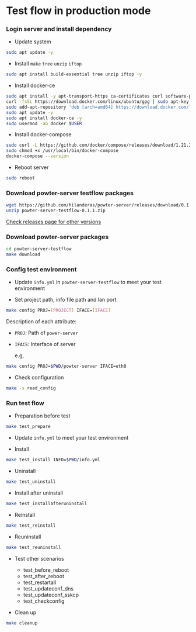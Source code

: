 # Test flow in production mode

### Login server and install dependency
* Update system
```bash
sudo apt update -y
```

* Install `make` `tree` `unzip` `iftop`
```bash
sudo apt install build-essential tree unzip iftop -y
```

* Install docker-ce
```bash
sudo apt install -y apt-transport-https ca-certificates curl software-properties-common
curl -fsSL https://download.docker.com/linux/ubuntu/gpg | sudo apt-key add -
sudo add-apt-repository 'deb [arch=amd64] https://download.docker.com/linux/ubuntu bionic stable'
sudo apt update -y
sudo apt install docker-ce -y
sudo usermod -aG docker $USER
```

* Install docker-compose
```bash
sudo curl -L https://github.com/docker/compose/releases/download/1.21.2/docker-compose-`uname -s`-`uname -m` -o /usr/local/bin/docker-compose
sudo chmod +x /usr/local/bin/docker-compose
docker-compose --version
```
* Reboot server
```bash
sudo reboot
```

###  Download powter-server testflow packages
```bash
wget https://github.com/hilanderas/powter-server/releases/download/0.1.1/powter-server-testflow-0.1.1.zip
unzip powter-server-testflow-0.1.1.zip
```
[Check releases page for other versions](https://github.com/hilanderas/powter-server/releases)

### Download powter-server packages
```bash
cd powter-server-testflow
make download
```

### Config test environment
* Update `info.yml` in `powter-server-testflow` to meet your test environment

* Set project path, info file path and lan port 
```bash
make config PROJ=[PROJECT] IFACE=[IFACE]
```
Description of each attribute:
* `PROJ`: Path of `power-server`
* `IFACE`: Interface of server

	e.g,
```bash
make config PROJ=$PWD/powter-server IFACE=eth0
```

* Check configuration
```bash
make -s read_config
```

### Run test flow

* Preparation before test
```bash
make test_prepare
```
* Update `info.yml` to meet your test environment

* Install
```bash
make test_install INFO=$PWD/info.yml
```

* Uninstall
```bash
make test_uninstall
```

* Install after uninstall
```bash
make test_installafteruninstall
```

* Reinstall
```bash
make test_reinstall
```

* Reuninstall
```bash
make test_reuninstall
```

* Test other scenarios
	* test_before_reboot  
	* test_after_reboot 
	* test_restartall 
	* test_updateconf_dns 
	* test_updateconf_sskcp
	* test_checkconfig

* Clean up
```bash
make cleanup
```
